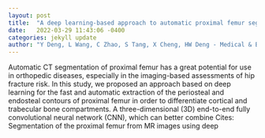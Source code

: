 ```yaml
---
layout: post
title:  "A deep learning-based approach to automatic proximal femur segmentation in quantitative CT images"
date:   2022-03-29 11:43:06 -0400
categories: jekyll update
author: "Y Deng, L Wang, C Zhao, S Tang, X Cheng, HW Deng - Medical & Biological , 2022"
---
```

Automatic CT segmentation of proximal femur has a great potential for use in orthopedic diseases, especially in the imaging-based assessments of hip fracture risk. In this study, we proposed an approach based on deep learning for the fast and automatic extraction of the periosteal and endosteal contours of proximal femur in order to differentiate cortical and trabecular bone compartments. A three-dimensional (3D) end-to-end fully convolutional neural network (CNN), which can better combine Cites: Segmentation of the proximal femur from MR images using deep